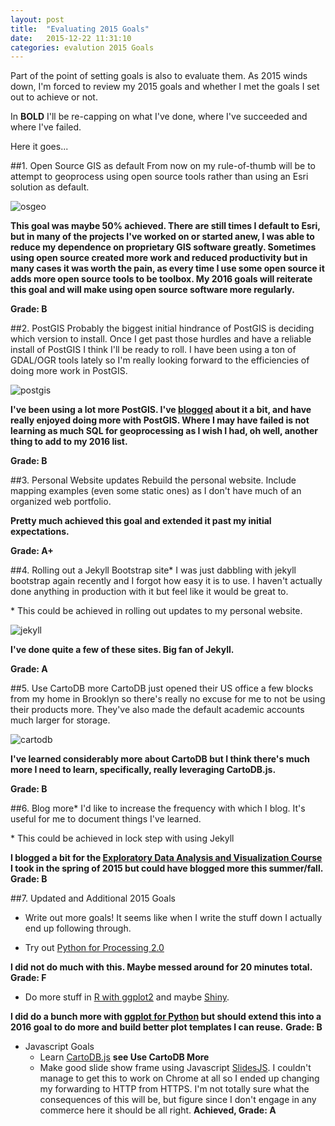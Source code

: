 ```yaml
---
layout: post
title:  "Evaluating 2015 Goals"
date:   2015-12-22 11:31:10
categories: evalution 2015 Goals
---
```


Part of the point of setting goals is also to evaluate them. As 2015 winds down, I'm forced to review my 2015 goals and whether I met the goals I set out to achieve or not. 

In **BOLD** I'll be re-capping on what I've done, where I've succeeded and where I've failed. 

Here it goes...

##1. Open Source GIS as default
From now on my rule-of-thumb will be to attempt to geoprocess using open source tools rather than using an Esri solution as default. 

![osgeo](http://wiki.osgeo.org/images/7/74/OSGeo_logo_750_317.png)

**This goal was maybe 50% achieved. There are still times I default to Esri, but in many of the projects I've worked on or started anew, I was able to reduce my dependence on proprietary GIS software greatly. Sometimes using open source created more work and reduced productivity but in many cases it was worth the pain, as every time I use some open source it adds more open source tools to be toolbox. My 2016 goals will reiterate this goal and will make using open source software more regularly.**

**Grade: B**

##2. PostGIS
Probably the biggest initial hindrance of PostGIS is deciding which version to install. Once I get past those hurdles and have a reliable install of PostGIS I think I'll be ready to roll. I have been using a ton of GDAL/OGR tools lately so I'm really looking forward to the efficiencies of doing more work in PostGIS.

![postgis](http://upload.wikimedia.org/wikipedia/commons/7/7b/Logo_square_postgis.png)

**I've been using a lot more PostGIS. I've [blogged](http://nygeog.github.io/2015/09/25/postgis-on-aws-rds.html) about it a bit, and have really enjoyed doing more with PostGIS. Where I may have failed is not learning as much SQL for geoprocessing as I wish I had, oh well, another thing to add to my 2016 list.**

**Grade: B**

##3. Personal Website updates
Rebuild the personal website. Include mapping examples (even some static ones) as I don't have much of an organized web portfolio. 

**Pretty much achieved this goal and extended it past my initial expectations.**

**Grade: A+**

##4. Rolling out a Jekyll Bootstrap site*
I was just dabbling with jekyll bootstrap again recently and I forgot how easy it is to use. I haven't actually done anything in production with it but feel like it would be great to. 

\* This could be achieved in rolling out updates to my personal website.

![jekyll](http://jekyllrb.com/img/logo-2x.png)

**I've done quite a few of these sites. Big fan of Jekyll.**

**Grade: A**

##5. Use CartoDB more
CartoDB just opened their US office a few blocks from my home in Brooklyn so there's really no excuse for me to not be using their products more. They've also made the default academic accounts much larger for storage. 

![cartodb](http://cartodb.s3.amazonaws.com/static/logos_full_cartodb_light.png)

**I've learned considerably more about CartoDB but I think there's much more I need to learn, specifically, really leveraging CartoDB.js.**

**Grade: B**


##6. Blog more*
I'd like to increase the frequency with which I blog. It's useful for me to document things I've learned. 

\* This could be achieved in lock step with using Jekyll

**I blogged a bit for the [Exploratory Data Analysis and Visualization Course](http://nygeog.github.io/data/science/columbia/idse/2015/01/21/exploratory-data-analysis-and-visualization.html) I took in the spring of 2015 but could have blogged more this summer/fall.**
**Grade: B**


##7. Updated and Additional 2015 Goals
* Write out more goals! It seems like when I write the stuff down I actually end up following through. 

* Try out [Python for Processing 2.0](http://py.processing.org/)

**I did not do much with this. Maybe messed around for 20 minutes total.**
**Grade: F**

* Do more stuff in [R with ggplot2](http://ggplot2.org/) and maybe [Shiny](http://shiny.rstudio.com/). 

**I did do a bunch more with [ggplot for Python](http://ggplot.yhathq.com/) but should extend this into a 2016 goal to do more and build better plot templates I can reuse.**
**Grade: B**


* Javascript Goals
	* Learn [CartoDB.js](http://docs.cartodb.com/cartodb-platform/cartodb-js.html) **see Use CartoDB More**
	* Make good slide show frame using Javascript
		[SlidesJS](http://www.slidesjs.com/). I couldn't manage to get this to work on Chrome at all so I ended up changing my forwarding to HTTP from HTTPS. I'm not totally sure what the consequences of this will be, but figure since I don't engage in any commerce here it should be all right. **Achieved, Grade: A**
